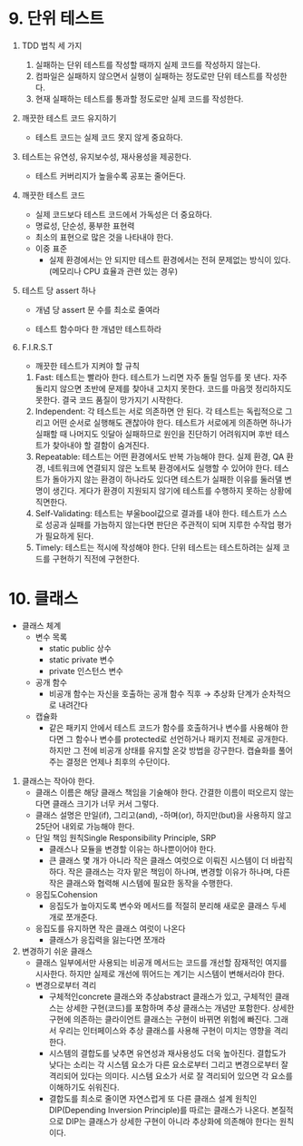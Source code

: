 # 9. 단위 테스트

1. TDD 법칙 세 가지
   1. 실패하는 단위 테스트를 작성할 때까지 실제 코드를 작성하지 않는다.
   2. 컴파일은 실패하지 않으면서 실행이 실패하는 정도로만 단위 테스트를 작성한다.
   3. 현재 실패하는 테스트를 통과할 정도로만 실제 코드를 작성한다.
   
2. 깨끗한 테스트 코드 유지하기
   
   - 테스트 코드는 실제 코드 못지 않게 중요하다.
   
3. 테스트는 유연성, 유지보수성, 재사용성을 제공한다.
   
   - 테스트 커버리지가 높을수록 공포는 줄어든다.
   
4. 깨끗한 테스트 코드

   - 실제 코드보다 테스트 코드에서 가독성은 더 중요하다.
   - 명료성, 단순성, 풍부한 표현력
   - 최소의 표현으로 많은 것을 나타내야 한다.
   - 이중 표준
     - 실제 환경에서는 안 되지만 테스트 환경에서는 전혀 문제없는 방식이 있다. (메모리나 CPU 효율과 관련 있는 경우)

5. 테스트 당 assert 하나

   - 개념 당 assert 문 수를 최소로 줄여라

   - 테스트 함수마다 한 개념만 테스트하라

6. F.I.R.S.T

   - 깨끗한 테스트가 지켜야 할 규칙

   1. Fast: 테스트는 빨라아 한다. 테스트가 느리면 자주 돌릴 엄두를 못 낸다. 자주 돌리지 않으면 초반에 문제를 찾아내 고치지 못한다. 코드를 마음껏 정리하지도 못한다. 결국 코드 품질이 망가지기 시작한다.
   2. Independent: 각 테스트는 서로 의존하면 안 된다. 각 테스트는 독립적으로 그리고 어떤 순서로 실행해도 괜찮아야 한다. 테스트가 서로에게 의존하면 하나가 실패할 때 나머지도 잇달아 실패하므로 원인을 진단하기 어려워지며 후반 테스트가 찾아내야 할 결함이 숨겨진다.
   3. Repeatable: 테스트는 어떤 환경에서도 반복 가능해야 한다. 실제 환경, QA 환경, 네트워크에 연결되지 않은 노트북 환경에서도 실행할 수 있어야 한다. 테스트가 돌아가지 않는 환경이 하나라도 있다면 테스트가 실패한 이유를 둘러댈 변명이 생긴다. 게다가 환경이 지원되지 않기에 테스트를 수행하지 못하는 상황에 직면한다.
   4. Self-Validating: 테스트는 부울bool값으로 결과를 내야 한다. 테스트가 스스로 성공과 실패를 가늠하지 않는다면 판단은 주관적이 되며 지루한 수작업 평가가 필요하게 된다.
   5. Timely: 테스트는 적시에 작성해야 한다. 단위 테스트는 테스트하려는 실제 코드를 구현하기 직전에 구현한다. 



# 10. 클래스

- 클래스 체계
  - 변수 목록
    - static public 상수
    - static private 변수
    - private 인스턴스 변수
  - 공개 함수
    - 비공개 함수는 자신을 호출하는 공개 함수 직후 → 추상화 단계가 순차적으로 내려간다
  - 캡슐화
    - 같은 패키지 안에서 테스트 코드가 함수를 호출하거나 변수를 사용해야 한다면 그 함수나 변수를 protected로 선언하거나 패키지 전체로 공개한다. 하지만 그 전에 비공개 상태를 유지할 온갖 방법을 강구한다. 캡슐화를 풀어주는 결정은 언제나 최후의 수단이다.

1. 클래스는 작아야 한다.
   - 클래스 이름은 해당 클래스 책임을 기술해야 한다. 간결한 이름이 떠오르지 않는다면 클래스 크기가 너무 커서 그렇다.
   - 클래스 설명은 만일(if), 그리고(and), -하며(or), 하지만(but)을 사용하지 않고 25단어 내외로 가능해야 한다.
   - 단일 책임 원칙Single Responsibility Principle, SRP
     - 클래스나 모듈을 변경할 이유는 하나뿐이어야 한다.
     - 큰 클래스 몇 개가 아니라 작은 클래스 여럿으로 이뤄진 시스템이 더 바랍직하다. 작은 클래스는 각자 맡은 책임이 하나며, 변경할 이유가 하나며, 다른 작은 클래스와 협력해 시스템에 필요한 동작을 수행한다.
   - 응집도Cohension
     - 응집도가 높아지도록 변수와 메서드를 적절히 분리해 새로운 클래스 두세 개로 쪼개준다.
   - 응집도를 유지하면 작은 클래스 여럿이 나온다
     - 클래스가 응집력을 잃는다면 쪼개라
2. 변경하기 쉬운 클래스
   - 클래스 일부에서만 사용되는 비공개 메서드는 코드를 개선할 잠재적인 여지를 시사한다. 하지만 실제로 개선에 뛰어드는 계기는 시스템이 변해서라야 한다.
   - 변경으로부터 격리
     - 구체적인concrete 클래스와 추상abstract 클래스가 있고, 구체적인 클래스는 상세한 구현(코드)를 포함하며 추상 클래스는 개념만 포함한다. 상세한 구현에 의존하는 클라이언트 클래스는 구현이 바뀌면 위험에 빠진다. 그래서 우리는 인터페이스와 추상 클래스를 사용해 구현이 미치는 영향을 격리한다.
     - 시스템의 결합도를 낮추면 유연성과 재사용성도 더욱 높아진다. 결합도가 낮다는 소리는 각 시스템 요소가 다른 요소로부터 그리고 변경으로부터 잘 격리되어 있다는 의미다. 시스템 요소가 서로 잘 격리되어 있으면 각 요소를 이해하기도 쉬워진다.
     - 결합도를 최소로 줄이면 자연스럽게 또 다른 클래스 설계 원칙인 DIP(Depending Inversion Principle)를 따르는 클래스가 나온다. 본질적으로 DIP는 클래스가 상세한 구현이 아니라 추상화에 의존해야 한다는 원칙이다.